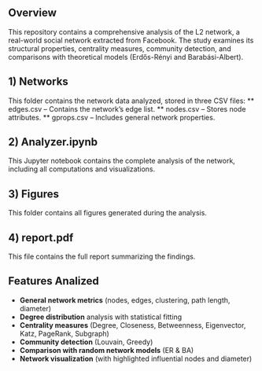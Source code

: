 ## Overview
This repository contains a comprehensive analysis of the L2 network, a real-world social network extracted from Facebook. The study examines its structural properties, centrality measures, community detection, and comparisons with theoretical models (Erdős-Rényi and Barabási-Albert).

## 1) Networks
This folder contains the network data analyzed, stored in three CSV files:
 ** edges.csv – Contains the network’s edge list.
 ** nodes.csv – Stores node attributes.
 ** gprops.csv – Includes general network properties.

## 2) Analyzer.ipynb          
This Jupyter notebook contains the complete analysis of the network, including all computations and visualizations.

## 3) Figures
This folder contains all figures generated during the analysis.

## 4) report.pdf
This file contains the full report summarizing the findings.



## Features Analized
- **General network metrics** (nodes, edges, clustering, path length, diameter)
- **Degree distribution** analysis with statistical fitting
- **Centrality measures** (Degree, Closeness, Betweenness, Eigenvector, Katz, PageRank, Subgraph)
- **Community detection** (Louvain, Greedy)
- **Comparison with random network models** (ER & BA)
- **Network visualization** (with highlighted influential nodes and diameter)

